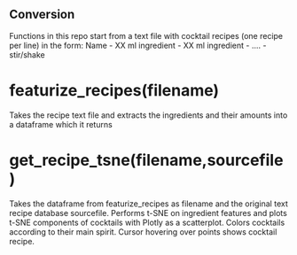 ## Conversion
Functions in this repo start from a text file with cocktail recipes (one recipe per line) in the form:
Name - XX ml ingredient - XX ml ingredient - .... - stir/shake

# featurize_recipes(filename)

Takes the recipe text file and extracts the ingredients and their amounts into a dataframe which it returns

# get_recipe_tsne(filename,sourcefile)

Takes the dataframe from featurize_recipes as filename and the original text recipe database sourcefile.
Performs t-SNE on ingredient features and plots t-SNE components of cocktails with Plotly as a scatterplot.
Colors cocktails according to their main spirit.
Cursor hovering over points shows cocktail recipe.
